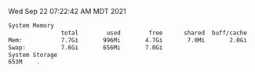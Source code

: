 Wed Sep 22 07:22:42 AM MDT 2021
```bash
System Memory
               total        used        free      shared  buff/cache   available
Mem:           7.7Gi       996Mi       4.7Gi       7.0Mi       2.0Gi       6.4Gi
Swap:          7.6Gi       656Mi       7.0Gi
System Storage
653M	.
```
```bash
